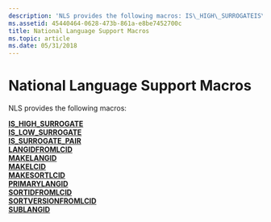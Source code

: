 ```yaml
---
description: 'NLS provides the following macros: IS\_HIGH\_SURROGATEIS\_LOW\_SURROGATEIS\_SURROGATE\_PAIRLANGIDFROMLCIDMAKELANGIDMAKELCIDMAKESORTLCIDPRIMARYLANGIDSORTIDFROMLCIDSORTVERSIONFROMLCIDSUBLANGID'
ms.assetid: 45440464-0628-473b-861a-e8be7452700c
title: National Language Support Macros
ms.topic: article
ms.date: 05/31/2018
---
```


# National Language Support Macros

NLS provides the following macros:

<dl>

[**IS\_HIGH\_SURROGATE**](/windows/desktop/api/Winnls/nf-winnls-is_high_surrogate)  
[**IS\_LOW\_SURROGATE**](/windows/desktop/api/Winnls/nf-winnls-is_low_surrogate)  
[**IS\_SURROGATE\_PAIR**](/windows/desktop/api/Winnls/nf-winnls-is_surrogate_pair)  
[**LANGIDFROMLCID**](/windows/desktop/api/Winnt/nf-winnt-langidfromlcid)  
[**MAKELANGID**](/windows/desktop/api/Winnt/nf-winnt-makelangid)  
[**MAKELCID**](/windows/desktop/api/Winnt/nf-winnt-makelcid)  
[**MAKESORTLCID**](/windows/desktop/api/Winnt/nf-winnt-makesortlcid)  
[**PRIMARYLANGID**](/windows/desktop/api/Winnt/nf-winnt-primarylangid)  
[**SORTIDFROMLCID**](/windows/desktop/api/Winnt/nf-winnt-sortidfromlcid)  
[**SORTVERSIONFROMLCID**](/windows/desktop/api/Winnt/nf-winnt-sortversionfromlcid)  
[**SUBLANGID**](/windows/desktop/api/Winnt/nf-winnt-sublangid)  
</dl>

 

 



